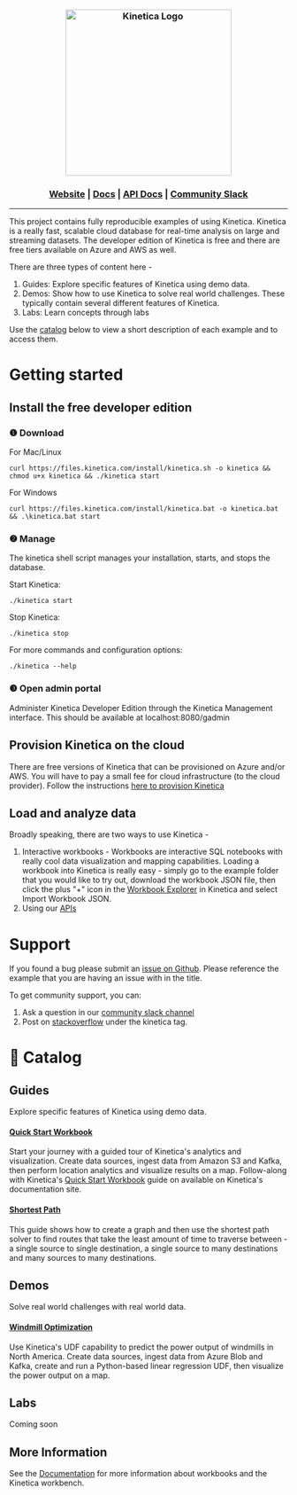 <h3 align="center">
    <img width="300" src="https://2wz2rk1b7g6s3mm3mk3dj0lh-wpengine.netdna-ssl.com/wp-content/uploads/2018/08/kinetica_logo.svg" alt="Kinetica Logo"/>
</h3>


<h3 align="center">
    <a href="https://www.kinetica.com/">Website</a>
    <span> | </span>
    <a href="https://docs.kinetica.com/7.1/">Docs</a>
    <span> | </span>
    <a href="https://docs.kinetica.com/7.1/api/">API Docs</a>
    <span> | </span>
    <a href="https://join.slack.com/t/kinetica-community/shared_invite/zt-12vqzfkqo-fPi760XCuL0Ub1fxCzRIWQ">Community Slack</a>
</h3>

----------------------------------------

This project contains fully reproducible examples of using Kinetica. Kinetica is a really fast, scalable cloud database for real-time analysis on large and streaming datasets. The developer edition of Kinetica is free and there are free tiers available on Azure and AWS as well.

There are three types of content here -
1. Guides: Explore specific features of Kinetica using demo data.
2. Demos: Show how to use Kinetica to solve real world challenges. These typically contain several different features of Kinetica.
3. Labs: Learn concepts through labs

Use the [catalog](https://github.com/kineticadb/kinetica-workbooks#-catalog) below to view a short description of each example and to access them.

# Getting started
## Install the free developer edition

### ❶ Download
For Mac/Linux

```shell
curl https://files.kinetica.com/install/kinetica.sh -o kinetica && chmod u+x kinetica && ./kinetica start
```

For Windows

```shell
curl https://files.kinetica.com/install/kinetica.bat -o kinetica.bat && .\kinetica.bat start
```

### ❷ Manage
The kinetica shell script manages your installation, starts, and stops the database.

Start Kinetica:
```shell
./kinetica start
```
Stop Kinetica:
```shell
./kinetica stop
```
For more commands and configuration options:
```shell
./kinetica --help
```
### ❸ Open admin portal
Administer Kinetica Developer Edition through the Kinetica Management interface. This should be available at localhost:8080/gadmin

## Provision Kinetica on the cloud
There are free versions of Kinetica that can be provisioned on Azure and/or AWS. You will have to pay a small fee for cloud infrastructure (to the cloud provider). Follow the instructions [here to provision Kinetica](https://docs.kinetica.com/7.1/azure/provision/installation/)

## Load and analyze data
Broadly speaking, there are two ways to use Kinetica -

1. Interactive workbooks - Workbooks are interactive SQL notebooks with really cool data visualization and mapping capabilities. Loading a workbook into Kinetica is really easy - simply go to the example folder that you would like to try out, download the workbook JSON file, then click the plus "+" icon in the [Workbook Explorer](https://docs.kinetica.com/7.1/azure/admin/workbench/ui/explorer/workbooks/) in Kinetica and select Import Workbook JSON.
2. Using our [APIs](https://docs.kinetica.com/7.1/api/)

# Support
If you found a bug please submit an [issue on Github](https://github.com/kineticadb/examples/issues). Please reference the example that you are having an issue with in the title.

To get community support, you can: 
1. Ask a question in our [community slack channel](https://join.slack.com/t/kinetica-community/shared_invite/zt-12vqzfkqo-fPi760XCuL0Ub1fxCzRIWQ) 
2. Post on [stackoverflow](https://stackoverflow.com/questions/tagged/kinetica) under the kinetica tag.


# 📖 Catalog

## Guides
Explore specific features of Kinetica using demo data.
#### [Quick Start Workbook](https://github.com/kineticadb/kinetica-workbooks/tree/master/guide-quickstart)
Start your journey with a guided tour of Kinetica's analytics and visualization. Create data sources, ingest data from Amazon S3 and Kafka, then perform location analytics and visualize results on a map. Follow-along with Kinetica's [Quick Start Workbook](https://docs.kinetica.com/7.1/azure/guides/quick-start-workbook/) guide on available on Kinetica's documentation site.

#### [Shortest Path](https://github.com/kineticadb/kinetica-workbooks/tree/master/guide-graph_shortest_path)
This guide shows how to create a graph and then use the shortest path solver to find routes that take the least amount of time to traverse between - a single source to single destination, a single source to many destinations and many sources to many destinations.


## Demos
Solve real world challenges with real world data.
#### [Windmill Optimization](https://github.com/kineticadb/kinetica-workbooks/tree/master/demo-windmill_optmization)
Use Kinetica's UDF capability to predict the power output of windmills in North America. Create data sources, ingest data from Azure Blob and Kafka, create and run a Python-based linear regression UDF, then visualize the power output on a map.

## Labs
Coming soon

## More Information

See the [Documentation](http://docs.kinetica.com/7.1/azure) for more information about workbooks and the Kinetica workbench.
